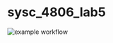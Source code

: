 # sysc_4806_lab5

![example workflow](https://github.com/github/docs/actions/workflows/lab5_action.yml/badge.svg)
